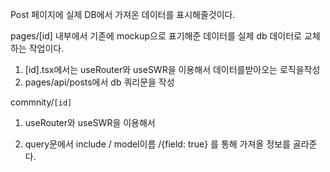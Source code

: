 
Post 페이지에 실제 DB에서 가져온 데이터를 표시해줄것이다.

pages/[id] 내부에서 기존에 mockup으로 표기해준 데이터를 실제 db 데이터로 교체하는 작업이다.

1. [id].tsx에서는 useRouter와 useSWR을 이용해서 데이터를받아오는 로직을작성
2. pages/api/posts에서 db 쿼리문을 작성

commnity/`[id]`

1. useRouter와 useSWR을 이용해서 


2. query문에서 include / model이름 /{field: true} 를 통해 가져올 정보를 골라준다.




